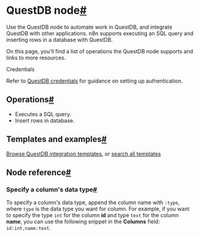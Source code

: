 [](https://github.com/n8n-io/n8n-docs/edit/main/docs/integrations/builtin/app-nodes/n8n-nodes-base.questdb.md "Edit this page")

# QuestDB node[#](#questdb-node "Permanent link")

Use the QuestDB node to automate work in QuestDB, and integrate QuestDB with other applications. n8n supports executing an SQL query and inserting rows in a database with QuestDB.

On this page, you'll find a list of operations the QuestDB node supports and links to more resources.

Credentials

Refer to [QuestDB credentials](../../credentials/questdb/) for guidance on setting up authentication.

## Operations[#](#operations "Permanent link")

*   Executes a SQL query.
*   Insert rows in database.

## Templates and examples[#](#templates-and-examples "Permanent link")

[Browse QuestDB integration templates](https://n8n.io/integrations/questdb/), or [search all templates](https://n8n.io/workflows/)

## Node reference[#](#node-reference "Permanent link")

### Specify a column's data type[#](#specify-a-columns-data-type "Permanent link")

To specify a column's data type, append the column name with `:type`, where `type` is the data type you want for column. For example, if you want to specify the type `int` for the column **id** and type `text` for the column **name**, you can use the following snippet in the **Columns** field: `id:int,name:text`.